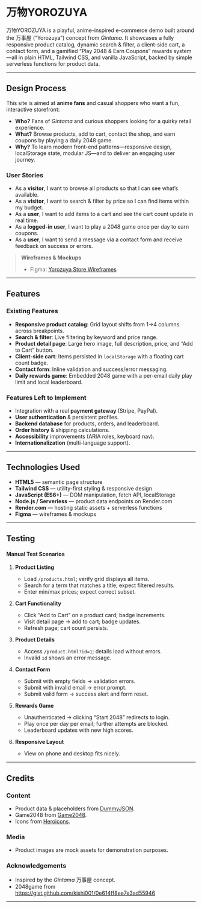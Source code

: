 # 万物YOROZUYA

万物YOROZUYA is a playful, anime-inspired e-commerce demo built around the 万事屋 (“Yorozuya”) concept from *Gintama*. It showcases a fully responsive product catalog, dynamic search & filter, a client-side cart, a contact form, and a gamified “Play 2048 & Earn Coupons” rewards system—all in plain HTML, Tailwind CSS, and vanilla JavaScript, backed by simple serverless functions for product data.

---

## Design Process

This site is aimed at **anime fans** and casual shoppers who want a fun, interactive storefront:

- **Who?** Fans of *Gintama* and curious shoppers looking for a quirky retail experience.  
- **What?** Browse products, add to cart, contact the shop, and earn coupons by playing a daily 2048 game.  
- **Why?** To learn modern front-end patterns—responsive design, localStorage state, modular JS—and to deliver an engaging user journey.

### User Stories

- As a **visitor**, I want to browse all products so that I can see what’s available.  
- As a **visitor**, I want to search & filter by price so I can find items within my budget.  
- As a **user**, I want to add items to a cart and see the cart count update in real time.  
- As a **logged-in user**, I want to play a 2048 game once per day to earn coupons.  
- As a **user**, I want to send a message via a contact form and receive feedback on success or errors.

> **Wireframes & Mockups**  
> - Figma: [Yorozuya Store Wireframes](https://www.figma.com/proto/WDgYlfYRiXNg5Y3SpLGhqt/Untitled?node-id=1-6247&p=f&t=3wyfem64ozivM1lm-1&scaling=min-zoom&content-scaling=fixed&page-id=0%3A1&starting-point-node-id=1%3A6247)


---

## Features

### Existing Features

- **Responsive product catalog**: Grid layout shifts from 1→4 columns across breakpoints.  
- **Search & filter**: Live filtering by keyword and price range.  
- **Product detail page**: Large hero image, full description, price, and “Add to Cart” button.  
- **Client-side cart**: Items persisted in `localStorage` with a floating cart count badge.  
- **Contact form**: Inline validation and success/error messaging.  
- **Daily rewards game**: Embedded 2048 game with a per-email daily play limit and local leaderboard.  

### Features Left to Implement

- Integration with a real **payment gateway** (Stripe, PayPal).  
- **User authentication** & persistent profiles.  
- **Backend database** for products, orders, and leaderboard. 
- **Order history** & shipping calculations.  
- **Accessibility** improvements (ARIA roles, keyboard nav).  
- **Internationalization** (multi-language support).

---

## Technologies Used

- **HTML5** — semantic page structure  
- **Tailwind CSS** — utility-first styling & responsive design  
- **JavaScript (ES6+)** — DOM manipulation, fetch API, localStorage  
- **Node.js / Serverless** — product data endpoints on Render.com  
- **Render.com** — hosting static assets + serverless functions  
- **Figma** — wireframes & mockups  

---

## Testing

#### Manual Test Scenarios

1. **Product Listing**  
   - Load `/products.html`; verify grid displays all items.  
   - Search for a term that matches a title; expect filtered results.  
   - Enter min/max prices; expect correct subset.

2. **Cart Functionality**  
   - Click “Add to Cart” on a product card; badge increments.  
   - Visit detail page → add to cart; badge updates.  
   - Refresh page; cart count persists.

3. **Product Details**  
   - Access `/product.html?id=1`; details load without errors.  
   - Invalid `id` shows an error message.

4. **Contact Form**  
   - Submit with empty fields → validation errors.  
   - Submit with invalid email → error prompt.  
   - Submit valid form → success alert and form reset.

5. **Rewards Game**  
   - Unauthenticated → clicking “Start 2048” redirects to login.  
   - Play once per day per email; further attempts are blocked.  
   - Leaderboard updates with new high scores.

6. **Responsive Layout**  
   - View on phone and desktop fits nicely.

---

## Credits

### Content

- Product data & placeholders from [DummyJSON](https://dummyjson.com).
- Game2048 from [Game2048](https://gist.github.com/kishi001/0e614ff8ee7e3ad55946).
- Icons from [Heroicons](https://heroicons.com).

### Media

- Product images are mock assets for demonstration purposes.

### Acknowledgements

- Inspired by the *Gintama* 万事屋 concept.  
- 2048game from https://gist.github.com/kishi001/0e614ff8ee7e3ad55946
-------------------------------------------------------------------------
